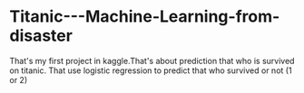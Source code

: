 # Titanic---Machine-Learning-from-disaster
That's my first project in kaggle.That's about prediction that who is survived on titanic.
That use logistic regression to predict that who survived or not (1 or 2)
